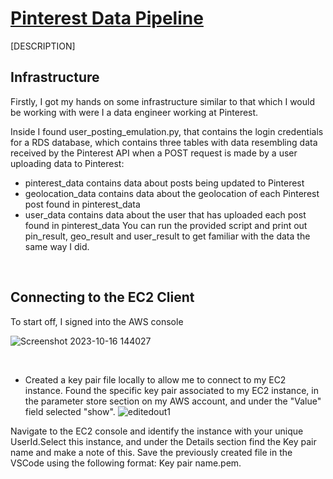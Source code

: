 # <ins> Pinterest Data Pipeline </ins>
[DESCRIPTION]

## Infrastructure
Firstly, I got my hands on some infrastructure similar to that which I would be working with were I a data engineer working at Pinterest.

Inside I found user_posting_emulation.py, that contains the login credentials for a RDS database, which contains three tables with data resembling data received by the Pinterest API when a POST request is made by a user uploading data to Pinterest:
- pinterest_data contains data about posts being updated to Pinterest
- geolocation_data contains data about the geolocation of each Pinterest post found in pinterest_data
- user_data contains data about the user that has uploaded each post found in pinterest_data
You can run the provided script and print out pin_result, geo_result and user_result to get familiar with the data the same way I did.

<br>

## Connecting to the EC2 Client
To start off, I signed into the AWS console
<br>
  
![Screenshot 2023-10-16 144027](https://github.com/Mat-Zawadzki/pinterest-data-pipeline/assets/114954374/a9ab614d-279f-4623-82f3-f6fc56c63b4b)

<br>

- Created a key pair file locally to allow me to connect to my EC2 instance. Found the specific key pair associated to my EC2 instance, in the parameter store section on my AWS account, and under the "Value" field selected "show".
![editedout1](https://github.com/Mat-Zawadzki/pinterest-data-pipeline/assets/114954374/47f4644d-f3ee-4df6-8b1a-685b12798816)


Navigate to the EC2 console and identify the instance with your unique UserId.Select this instance, and under the Details section find the Key pair name and make a note of this. Save the previously created file in the VSCode using the following format: Key pair name.pem.
